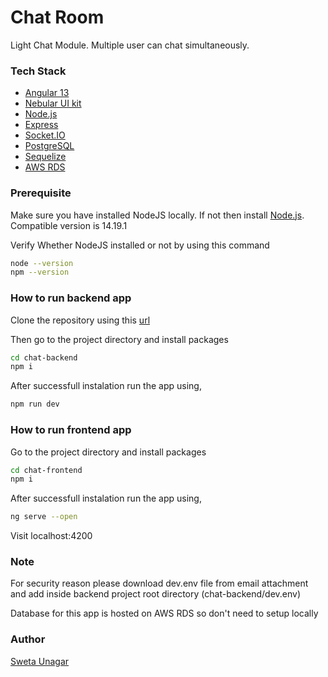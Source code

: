 # Chat Room
Light Chat Module. Multiple user can chat simultaneously.

### Tech Stack
- [Angular 13](https://angular.io/start)
- [Nebular UI kit](https://akveo.github.io/nebular/)
- [Node.js](https://nodejs.org/)
- [Express](https://expressjs.com/)
- [Socket.IO](https://socket.io/)
- [PostgreSQL](https://www.postgresql.org/)
- [Sequelize](https://sequelize.org/)
- [AWS RDS](https://aws.amazon.com/)

### Prerequisite
Make sure you have installed NodeJS locally. If not then install [Node.js](https://nodejs.org/). Compatible version is 14.19.1

Verify Whether NodeJS installed or not by using this command
```sh
node --version
npm --version
```
### How to run backend app
Clone the repository using this [url](https://github.com/swetaunagar/chat-app.git)

Then go to the project directory and install packages
```sh
cd chat-backend
npm i
```
After successfull instalation run the app using,
```sh
npm run dev
```
### How to run frontend app

Go to the project directory and install packages
```sh
cd chat-frontend
npm i
```
After successfull instalation run the app using,
```sh
ng serve --open
```
Visit localhost:4200
### Note
For security reason please download dev.env file from email attachment and add inside backend project root directory (chat-backend/dev.env)

Database for this app is hosted on AWS RDS so don't need to setup locally

### Author
[Sweta Unagar](https://swetaunagar.com)

